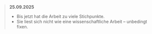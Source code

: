 > **25.09.2025**  
> - Bis jetzt hat die Arbeit zu viele Stichpunkte.  
> - Sie liest sich nicht wie eine wissenschaftliche Arbeit – unbedingt fixen.

